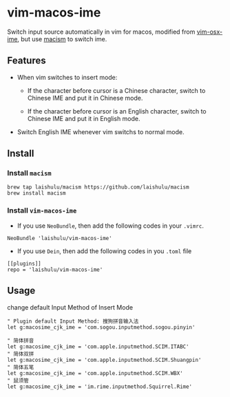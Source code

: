 # vim-macos-ime
Switch input source automatically in vim for macos, modified from
[vim-osx-ime](https://github.com/hongqn/vim-osx-ime), but use
[macism](https://github.com/laishulu/macism/) to switch ime.

## Features
* When vim switches to insert mode:

  * If the character before cursor is a Chinese character, switch to Chinese
    IME and put it in Chinese mode.

  * If the character before cursor is an English character, switch to Chinese
    IME and put it in English mode.

* Switch English IME whenever vim switchs to normal mode.

## Install
### Install `macism`
```
brew tap laishulu/macism https://github.com/laishulu/macism
brew install macism
```
### Install `vim-macos-ime`
- If you use `NeoBundle`, then add the following codes in your `.vimrc`.
```
NeoBundle 'laishulu/vim-macos-ime'
```
- If you use `Dein`, then add the following codes in you `.toml` file
```
[[plugins]]
repo = 'laishulu/vim-macos-ime'
```

## Usage
change default Input Method of Insert Mode
```vimscript
" Plugin default Input Method: 搜狗拼音输入法
let g:macosime_cjk_ime = 'com.sogou.inputmethod.sogou.pinyin'

" 简体拼音
let g:macosime_cjk_ime = 'com.apple.inputmethod.SCIM.ITABC'
" 简体双拼
let g:macosime_cjk_ime = 'com.apple.inputmethod.SCIM.Shuangpin'
" 简体五笔
let g:macosime_cjk_ime = 'com.apple.inputmethod.SCIM.WBX'
" 鼠须管
let g:macosime_cjk_ime = 'im.rime.inputmethod.Squirrel.Rime'
```


